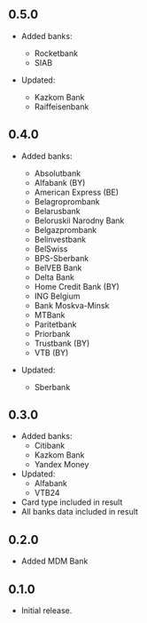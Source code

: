 ## 0.5.0
* Added banks:
    * Rocketbank
    * SIAB

* Updated:
    * Kazkom Bank
    * Raiffeisenbank

## 0.4.0
* Added banks:
    * Absolutbank
    * Alfabank (BY)
    * American Express (BE)
    * Belagroprombank
    * Belarusbank
    * Beloruskii Narodny Bank
    * Belgazprombank
    * Belinvestbank
    * BelSwiss
    * BPS-Sberbank
    * BelVEB Bank
    * Delta Bank
    * Home Credit Bank (BY)
    * ING Belgium
    * Bank Moskva-Minsk
    * MTBank
    * Paritetbank
    * Priorbank
    * Trustbank  (BY)
    * VTB (BY)

* Updated:
    * Sberbank

## 0.3.0
* Added banks:
    * Citibank
    * Kazkom Bank
    * Yandex Money
* Updated:
    * Alfabank
    * VTB24
* Card type included in result
* All banks data included in result

## 0.2.0
* Added MDM Bank

## 0.1.0
* Initial release.
